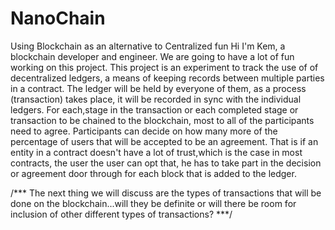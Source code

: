 # NanoChain
Using Blockchain as an alternative to Centralized fun
Hi I'm Kem, a blockchain developer and engineer.  We are going to have a lot of fun working on this project.
This project is an experiment to track the use of of decentralized ledgers, a means of keeping records between multiple parties in a contract.
The ledger will be held by everyone of them, as a process (transaction) takes place, it will be recorded in sync with the individual ledgers. For each,stage in the transaction or each completed stage or transaction to be chained to the blockchain, most to all of the participants need to agree.
Participants can decide on how many more of the percentage of users that will be accepted to be an agreement. That is if an entity in a contract doesn't have a lot of trust,which is the case in most contracts, the user the user can opt that, he has to take part in the decision or agreement door through for each block that is added to the ledger. 

/***
The next thing we will discuss are the types of transactions that will be done on the blockchain...will they be definite or will there be room for inclusion of other different types of transactions?
***/
